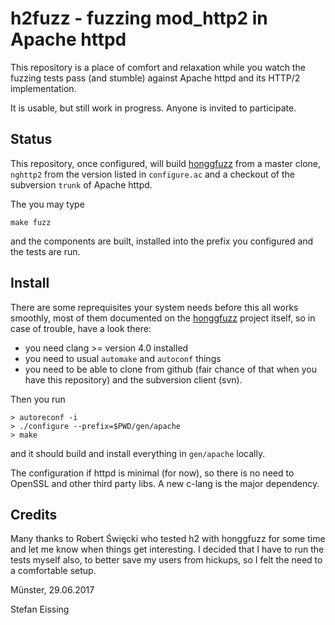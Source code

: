 # h2fuzz - fuzzing mod_http2 in Apache httpd

This repository is a place of comfort and relaxation while you watch the fuzzing tests
pass (and stumble) against Apache httpd and its HTTP/2 implementation.

It is usable, but still work in progress. Anyone is invited to participate.

## Status

This repository, once configured, will build [honggfuzz](https://github.com/google/honggfuzz) from a master clone, `nghttp2` from the version listed in `configure.ac` and a checkout of the subversion `trunk` of Apache httpd.

The you may type 

```
make fuzz
```
and the components are built, installed into the prefix you configured and the tests are run.

## Install

There are some reprequisites your system needs before this all works smoothly, most of them documented on the [honggfuzz](https://github.com/google/honggfuzz) project itself, so in case of trouble, have a look there:
 * you need clang >= version 4.0 installed
 * you need to usual `automake` and `autoconf` things
 * you need to be able to clone from github (fair chance of that when you have this repository) and the subversion client (svn).

Then you run

```
> autoreconf -i
> ./configure --prefix=$PWD/gen/apache
> make
```
and it should build and install everything in `gen/apache` locally.

The configuration if httpd is minimal (for now), so there is no need to OpenSSL and other third party libs. A new c-lang is the major dependency.

## Credits

Many thanks to Robert Święcki who tested h2 with honggfuzz for some time and let me know when things get interesting. I decided that I have to run the tests myself also, to better save my users from hickups, so I felt the need to a comfortable setup.

Münster, 29.06.2017

Stefan Eissing